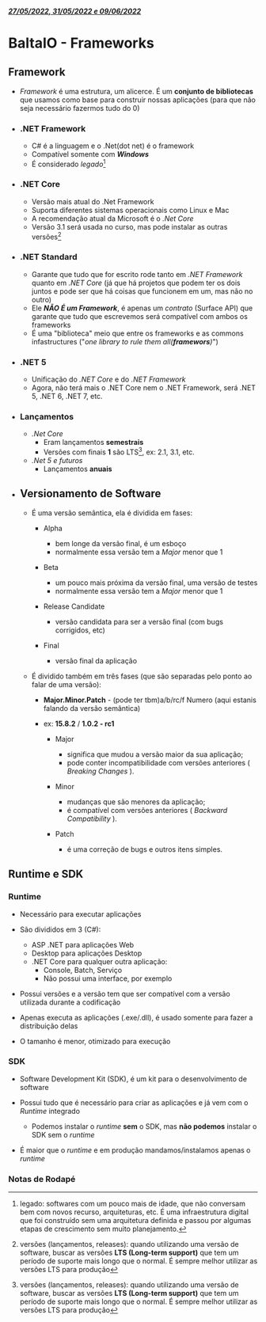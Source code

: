 ##### <u>27/05/2022, 31/05/2022 e 09/06/2022</u>

# BaltaIO - Frameworks

## Framework

- *Framework* é uma estrutura, um alicerce. É um **conjunto de bibliotecas** que usamos como base para construir nossas aplicações (para que não seja necessário fazermos tudo do 0)

- ### .NET Framework
    - C# é a linguagem e o .Net(dot net) é o framework
    - Compatível somente com **_Windows_**
    - É considerado _legado_[^1]

- ### .NET Core
    - Versão mais atual do .Net Framework
    - Suporta diferentes sistemas operacionais como Linux e Mac
    - A recomendação atual da Microsoft é o _.Net Core_
    - Versão 3.1 será usada no curso, mas pode instalar as outras versões[^2]

- ### .NET Standard
    - Garante que tudo que for escrito rode tanto em _.NET Framework_ quanto em _.NET Core_ (já que há projetos que podem ter os dois juntos e pode ser que há coisas que funcionem em um, mas não no outro)
    - Ele **_NÃO É um Framework_**, é apenas um _contrato_ (Surface API) que garante que tudo que escrevemos será compatível com ambos os frameworks
    - É uma "biblioteca" meio que entre os frameworks e as commons infastructures ("_one library to rule them all(**framewors**)_")

- ### .NET 5
    - Unificação do _.NET Core_ e do _.NET Framework_
    - Agora, não terá mais o .NET Core nem o .NET Framework, será .NET 5, .NET 6, .NET 7, etc.

- ### Lançamentos
    - _.Net Core_
        - Eram lançamentos **semestrais**
        - Versões com finais **1** são LTS[^2], ex: 2.1, 3.1, etc.
    - _.Net 5 e futuros_
        - Lançamentos **anuais**
    
- ## Versionamento de Software

    - É uma versão semântica, ela é dividida em fases:

        - Alpha
            - bem longe da versão final, é um esboço
            - normalmente essa versão tem a _Major_ menor que 1

        - Beta
            - um pouco mais próxima da versão final, uma versão de testes
            - normalmente essa versão tem a _Major_ menor que 1

        - Release Candidate
            - versão candidata para ser a versão final (com bugs corrigidos, etc)

        - Final
            - versão final da aplicação

    - É dividido também em três fases (que são separadas pelo ponto ao falar de uma versão):

        - **Major.Minor.Patch** - (pode ter tbm)a/b/rc/f Numero (aqui estanis falando da versão semântica)
        - ex: **15.8.2** / **1.0.2 - rc1**

            - Major
                - significa que mudou a versão maior da sua aplicação;
                - pode conter incompatibilidade com versões anteriores ( _Breaking Changes_ ).

            - Minor
                - mudanças que são menores da aplicação;
                - é compatível com versões anteriores ( _Backward Compatibility_ ).

            - Patch
                - é uma correção de bugs e outros itens simples.

## Runtime e SDK

### Runtime

- Necessário para executar aplicações

- São divididos em 3 (C#):
    - ASP .NET para aplicações Web
    - Desktop para aplicações Desktop
    - .NET Core para qualquer outra aplicação:
        - Console, Batch, Serviço
        - Não possui uma interface, por exemplo
- Possui versões e a versão tem que ser compatível com a versão utilizada durante a codificação

- Apenas executa as aplicações (.exe/.dll), é usado somente para fazer a distribuição delas

- O tamanho é menor, otimizado para execução

### SDK

- Software Development Kit (SDK), é um kit para o desenvolvimento de software

- Possui tudo que é necessário para criar as aplicações e já vem com o _Runtime_ integrado

    - Podemos instalar o _runtime_ **sem** o SDK, mas **não podemos** instalar o SDK sem o _runtime_

- É maior que o _runtime_ e em produção mandamos/instalamos apenas o _runtime_





### Notas de Rodapé

[^1]: legado: softwares com um pouco mais de idade, que não conversam bem com novos recurso, arquiteturas, etc. É uma infraestrutura digital que foi construído sem uma arquitetura definida e passou por algumas etapas de crescimento sem muito planejamento.
[^2]: versões (lançamentos, releases): quando utilizando uma versão de software, buscar as versões **LTS (Long-term support)** que tem um período de suporte mais longo que o normal. É sempre melhor utilizar as versões LTS para produção
